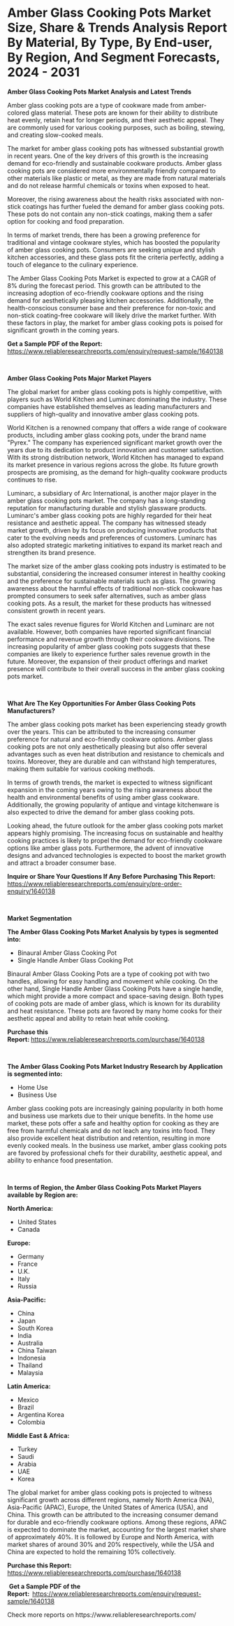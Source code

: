 <p><h1>Amber Glass Cooking Pots Market Size, Share & Trends Analysis Report By Material, By Type, By End-user, By Region, And Segment Forecasts, 2024 - 2031</h1></p><p><strong>Amber Glass Cooking Pots Market Analysis and Latest Trends</strong></p>
<p><p>Amber glass cooking pots are a type of cookware made from amber-colored glass material. These pots are known for their ability to distribute heat evenly, retain heat for longer periods, and their aesthetic appeal. They are commonly used for various cooking purposes, such as boiling, stewing, and creating slow-cooked meals.</p><p>The market for amber glass cooking pots has witnessed substantial growth in recent years. One of the key drivers of this growth is the increasing demand for eco-friendly and sustainable cookware products. Amber glass cooking pots are considered more environmentally friendly compared to other materials like plastic or metal, as they are made from natural materials and do not release harmful chemicals or toxins when exposed to heat.</p><p>Moreover, the rising awareness about the health risks associated with non-stick coatings has further fueled the demand for amber glass cooking pots. These pots do not contain any non-stick coatings, making them a safer option for cooking and food preparation.</p><p>In terms of market trends, there has been a growing preference for traditional and vintage cookware styles, which has boosted the popularity of amber glass cooking pots. Consumers are seeking unique and stylish kitchen accessories, and these glass pots fit the criteria perfectly, adding a touch of elegance to the culinary experience.</p><p>The Amber Glass Cooking Pots Market is expected to grow at a CAGR of 8% during the forecast period. This growth can be attributed to the increasing adoption of eco-friendly cookware options and the rising demand for aesthetically pleasing kitchen accessories. Additionally, the health-conscious consumer base and their preference for non-toxic and non-stick coating-free cookware will likely drive the market further. With these factors in play, the market for amber glass cooking pots is poised for significant growth in the coming years.</p></p>
<p><strong>Get a Sample PDF of the Report:&nbsp;</strong> <a href="https://www.reliableresearchreports.com/enquiry/request-sample/1640138">https://www.reliableresearchreports.com/enquiry/request-sample/1640138</a></p>
<p>&nbsp;</p>
<p><strong>Amber Glass Cooking Pots Major Market Players</strong></p>
<p><p>The global market for amber glass cooking pots is highly competitive, with players such as World Kitchen and Luminarc dominating the industry. These companies have established themselves as leading manufacturers and suppliers of high-quality and innovative amber glass cooking pots.</p><p>World Kitchen is a renowned company that offers a wide range of cookware products, including amber glass cooking pots, under the brand name "Pyrex." The company has experienced significant market growth over the years due to its dedication to product innovation and customer satisfaction. With its strong distribution network, World Kitchen has managed to expand its market presence in various regions across the globe. Its future growth prospects are promising, as the demand for high-quality cookware products continues to rise.</p><p>Luminarc, a subsidiary of Arc International, is another major player in the amber glass cooking pots market. The company has a long-standing reputation for manufacturing durable and stylish glassware products. Luminarc's amber glass cooking pots are highly regarded for their heat resistance and aesthetic appeal. The company has witnessed steady market growth, driven by its focus on producing innovative products that cater to the evolving needs and preferences of customers. Luminarc has also adopted strategic marketing initiatives to expand its market reach and strengthen its brand presence.</p><p>The market size of the amber glass cooking pots industry is estimated to be substantial, considering the increased consumer interest in healthy cooking and the preference for sustainable materials such as glass. The growing awareness about the harmful effects of traditional non-stick cookware has prompted consumers to seek safer alternatives, such as amber glass cooking pots. As a result, the market for these products has witnessed consistent growth in recent years.</p><p>The exact sales revenue figures for World Kitchen and Luminarc are not available. However, both companies have reported significant financial performance and revenue growth through their cookware divisions. The increasing popularity of amber glass cooking pots suggests that these companies are likely to experience further sales revenue growth in the future. Moreover, the expansion of their product offerings and market presence will contribute to their overall success in the amber glass cooking pots market.</p></p>
<p>&nbsp;</p>
<p><strong>What Are The Key Opportunities For Amber Glass Cooking Pots Manufacturers?</strong></p>
<p><p>The amber glass cooking pots market has been experiencing steady growth over the years. This can be attributed to the increasing consumer preference for natural and eco-friendly cookware options. Amber glass cooking pots are not only aesthetically pleasing but also offer several advantages such as even heat distribution and resistance to chemicals and toxins. Moreover, they are durable and can withstand high temperatures, making them suitable for various cooking methods. </p><p>In terms of growth trends, the market is expected to witness significant expansion in the coming years owing to the rising awareness about the health and environmental benefits of using amber glass cookware. Additionally, the growing popularity of antique and vintage kitchenware is also expected to drive the demand for amber glass cooking pots.</p><p>Looking ahead, the future outlook for the amber glass cooking pots market appears highly promising. The increasing focus on sustainable and healthy cooking practices is likely to propel the demand for eco-friendly cookware options like amber glass pots. Furthermore, the advent of innovative designs and advanced technologies is expected to boost the market growth and attract a broader consumer base.</p></p>
<p><strong>Inquire or Share Your Questions If Any Before Purchasing This Report:</strong> <a href="https://www.reliableresearchreports.com/enquiry/pre-order-enquiry/1640138">https://www.reliableresearchreports.com/enquiry/pre-order-enquiry/1640138</a></p>
<p>&nbsp;</p>
<p><strong>Market Segmentation</strong></p>
<p><strong>The Amber Glass Cooking Pots Market Analysis by types is segmented into:</strong></p>
<p><ul><li>Binaural Amber Glass Cooking Pot</li><li>Single Handle Amber Glass Cooking Pot</li></ul></p>
<p><p>Binaural Amber Glass Cooking Pots are a type of cooking pot with two handles, allowing for easy handling and movement while cooking. On the other hand, Single Handle Amber Glass Cooking Pots have a single handle, which might provide a more compact and space-saving design. Both types of cooking pots are made of amber glass, which is known for its durability and heat resistance. These pots are favored by many home cooks for their aesthetic appeal and ability to retain heat while cooking.</p></p>
<p><strong>Purchase this Report:&nbsp;</strong><a href="https://www.reliableresearchreports.com/purchase/1640138">https://www.reliableresearchreports.com/purchase/1640138</a></p>
<p>&nbsp;</p>
<p><strong>The Amber Glass Cooking Pots Market Industry Research by Application is segmented into:</strong></p>
<p><ul><li>Home Use</li><li>Business Use</li></ul></p>
<p><p>Amber glass cooking pots are increasingly gaining popularity in both home and business use markets due to their unique benefits. In the home use market, these pots offer a safe and healthy option for cooking as they are free from harmful chemicals and do not leach any toxins into food. They also provide excellent heat distribution and retention, resulting in more evenly cooked meals. In the business use market, amber glass cooking pots are favored by professional chefs for their durability, aesthetic appeal, and ability to enhance food presentation.</p></p>
<p>&nbsp;</p>
<p><strong>In terms of Region, the Amber Glass Cooking Pots Market Players available by Region are:</strong></p>
<p>
    <p> <strong> North America: </strong>
        <ul>
            <li>United States</li>
            <li>Canada</li>
        </ul>
        </p> 
    <p> <strong> Europe: </strong>
        <ul>
            <li>Germany</li>
            <li>France</li>
            <li>U.K.</li>
            <li>Italy</li>
            <li>Russia</li>
        </ul>
        </p> 
    <p> <strong> Asia-Pacific: </strong>
        <ul>
            <li>China</li>
            <li>Japan</li>
            <li>South Korea</li>
            <li>India</li>
            <li>Australia</li>
            <li>China Taiwan</li>
            <li>Indonesia</li>
            <li>Thailand</li>
            <li>Malaysia</li>
        </ul>
        </p> 
    <p> <strong> Latin America: </strong>
        <ul>
            <li>Mexico</li>
            <li>Brazil</li>
            <li>Argentina Korea</li>
            <li>Colombia</li>
        </ul>
        </p> 
    <p> <strong> Middle East & Africa: </strong>
        <ul>
            <li>Turkey</li>
            <li>Saudi</li>
            <li>Arabia</li>
            <li>UAE</li>
            <li>Korea</li>
        </ul>
    </p>
    </p>
<p><p>The global market for amber glass cooking pots is projected to witness significant growth across different regions, namely North America (NA), Asia-Pacific (APAC), Europe, the United States of America (USA), and China. This growth can be attributed to the increasing consumer demand for durable and eco-friendly cookware options. Among these regions, APAC is expected to dominate the market, accounting for the largest market share of approximately 40%. It is followed by Europe and North America, with market shares of around 30% and 20% respectively, while the USA and China are expected to hold the remaining 10% collectively.</p></p>
<p><strong>Purchase this Report: </strong><a href="https://www.reliableresearchreports.com/purchase/1640138">https://www.reliableresearchreports.com/purchase/1640138</a></p>
<p>&nbsp;<strong>Get a Sample PDF of the Report:&nbsp;&nbsp;</strong><a href="https://www.reliableresearchreports.com/enquiry/request-sample/1640138">https://www.reliableresearchreports.com/enquiry/request-sample/1640138</a></p>
<p><strong></strong></p>
<p>Check more reports on https://www.reliableresearchreports.com/</p>